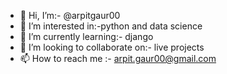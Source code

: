 - 👋 Hi, I’m:- @arpitgaur00
- 👀 I’m interested in:-python and data science 
- 🌱 I’m currently learning:- django
- 💞️ I’m looking to collaborate on:- live projects
- 📫 How to reach me :- arpit.gaur00@gmail.com

<!---
arpitgaur00/arpitgaur00 is a ✨ special ✨ repository because its `README.md` (this file) appears on your GitHub profile.
You can click the Preview link to take a look at your changes.
--->
